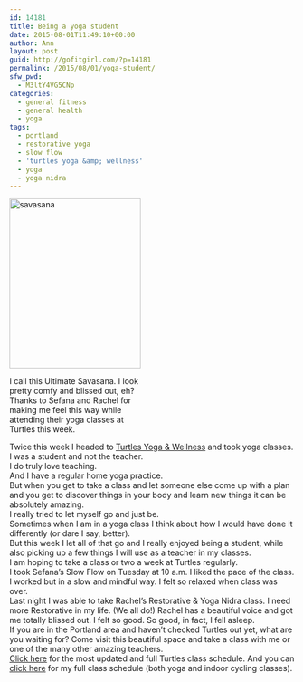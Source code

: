 ```yaml
---
id: 14181
title: Being a yoga student
date: 2015-08-01T11:49:10+00:00
author: Ann
layout: post
guid: http://gofitgirl.com/?p=14181
permalink: /2015/08/01/yoga-student/
sfw_pwd:
  - M3ltY4VG5CNp
categories:
  - general fitness
  - general health
  - yoga
tags:
  - portland
  - restorative yoga
  - slow flow
  - 'turtles yoga &amp; wellness'
  - yoga
  - yoga nidra
---
```

<div id="attachment_13058" style="width: 242px" class="wp-caption alignleft">
  <a href="http://gofitgirl.com/2014/12/took-savasana-challenge/10256587_735501599871959_1015707782054568375_o/" rel="attachment wp-att-13058"><img class="size-medium wp-image-13058" src="http://gofitgirl.com/wp-content/uploads/2014/12/10256587_735501599871959_1015707782054568375_o-232x300.jpg" alt="savasana" width="232" height="300" /></a>
  
  <p class="wp-caption-text">
    I call this Ultimate Savasana. I look pretty comfy and blissed out, eh? Thanks to Sefana and Rachel for making me feel this way while attending their yoga classes at Turtles this week.
  </p>
</div>

  
Twice this week I headed to [Turtles Yoga & Wellness](http://www.turtlesyoga.com) and took yoga classes. I was a student and not the teacher.  
I do truly love teaching.  
And I have a regular home yoga practice.  
But when you get to take a class and let someone else come up with a plan and you get to discover things in your body and learn new things it can be absolutely amazing.  
I really tried to let myself go and just be.  
Sometimes when I am in a yoga class I think about how I would have done it differently (or dare I say, better).  
But this week I let all of that go and I really enjoyed being a student, while also picking up a few things I will use as a teacher in my classes.  
I am hoping to take a class or two a week at Turtles regularly.  
I took Sefana&#8217;s Slow Flow on Tuesday at 10 a.m. I liked the pace of the class. I worked but in a slow and mindful way. I felt so relaxed when class was over.  
Last night I was able to take Rachel&#8217;s Restorative & Yoga Nidra class. I need more Restorative in my life. (We all do!) Rachel has a beautiful voice and got me totally blissed out. I felt so good. So good, in fact, I fell asleep.  
If you are in the Portland area and haven&#8217;t checked Turtles out yet, what are you waiting for? Come visit this beautiful space and take a class with me or one of the many other amazing teachers.  
[Click here](http://www.turtlesyoga.com/class-descriptions/yoga-pilates-zumba-schedule/) for the most updated and full Turtles class schedule. And you can [click here](http://gofitgirl.com/yoga-classes/) for my full class schedule (both yoga and indoor cycling classes).